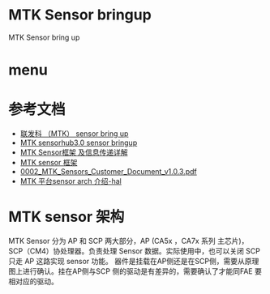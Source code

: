 # MTK Sensor bringup

MTK Sensor bring up

# menu 

# 参考文档

* [联发科 （MTK） sensor bring up](https://blog.csdn.net/jxx1823862645/article/details/123110787)
* [MTK sensorhub3.0 sensor bringup](https://blog.csdn.net/xjh24778451/article/details/132555063)
* [MTK Sensor框架 及信息传递详解](https://blog.csdn.net/wh2526422/article/details/120786350)
* [MTK sensor 框架](https://blog.csdn.net/wangjun7121/article/details/61916427?ops_request_misc=%257B%2522request%255Fid%2522%253A%2522169984323616777224447646%2522%252C%2522scm%2522%253A%252220140713.130102334.pc%255Fblog.%2522%257D&request_id=169984323616777224447646&biz_id=0&utm_medium=distribute.pc_search_result.none-task-blog-2~blog~first_rank_ecpm_v1~rank_v31_ecpm-1-61916427-null-null.nonecase&utm_term=SENSOR&spm=1018.2226.3001.4450)
* [0002_MTK_Sensors_Customer_Document_v1.0.3.pdf](0002_MTK_Sensors_Customer_Document_v1.0.3.pdf)
* [MTK 平台sensor arch 介绍-hal](https://blog.csdn.net/jxx1823862645/article/details/125059469)

# MTK sensor 架构

  MTK Sensor 分为 AP 和 SCP 两大部分，AP (CA5x ，CA7x 系列 主芯片)， SCP（CM4）协处理器。负责处理 Sensor 数据。实际使用中，也可以关闭 SCP 只走 AP 这路实现 sensor 功能。
  器件是挂载在AP侧还是在SCP侧，需要从原理图上进行确认。挂在AP侧与SCP 侧的驱动是有差异的，需要确认了才能同FAE 要相对应的驱动。
